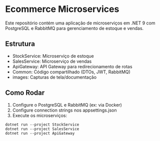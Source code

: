 # Ecommerce Microservices

Este repositório contém uma aplicação de microserviços em .NET 9 com PostgreSQL e RabbitMQ para gerenciamento de estoque e vendas.

## Estrutura

- StockService: Microserviço de estoque
- SalesService: Microserviço de vendas
- ApiGateway: API Gateway para redirecionamento de rotas
- Common: Código compartilhado (DTOs, JWT, RabbitMQ)
- images: Capturas de tela/documentação

## Como Rodar

1. Configure o PostgreSQL e RabbitMQ (ex: via Docker)
2. Configure connection strings nos appsettings.json
3. Execute os microserviços:
```
dotnet run --project StockService
dotnet run --project SalesService
dotnet run --project ApiGateway
```
